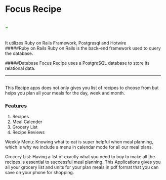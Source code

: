 # Focus Recipe
## <h2 style="color:green">-<h2>
It utilizes Ruby on Rails Framework, Postgresql and Hotwire
<br />
#####Ruby on Rails
Ruby on Rails is the back-end framework used to query the database.

#####Database
Focus Recipe uses a PostgreSQL database to store its relational data.
<br />
<hr />
<br />
This Recipe apps does not only gives you list of recipes to choose from but helps you plan all your meals for the day, week and month.

### Features
1. Recipes
2. Meal Calender
3. Grocery List
4. Recipe Reviews

Weekly Menu: Knowing what to eat is super helpful when meal planning, which is why we include a menu in calendar mode for all our meal plans. 

Grocery List: Having a list of exactly what you need to buy to make all the recipes is essential to successful meal planning. This Applications gives you all your grocery list and units for your plan meals in pdf format that you can save on your phone for shopping.
